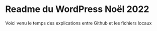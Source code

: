 # Readme du WordPress Noël 2022
Voici venu le temps des explications entre Github et les fichiers locaux
